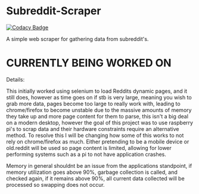 # Subreddit-Scraper

[![Codacy Badge](https://api.codacy.com/project/badge/Grade/a2524ee0197c4c3e8377e8f01c3c4fde)](https://app.codacy.com/gh/Xenios91/Subreddit-Scraper?utm_source=github.com&utm_medium=referral&utm_content=Xenios91/Subreddit-Scraper&utm_campaign=Badge_Grade)

A simple web scraper for gathering data from subreddit's.

# CURRENTLY BEING WORKED ON
Details:

This initially worked using selenium to load Reddits dynamic pages, and it still does, however as time goes on if stb is very large, meaning you wish to grab more data, pages become too large to really work with, leading to chrome/firefox to become unstable due to the massive amounts of memory they take up and more page content for them to parse, this isn't a big deal on a modern desktop, however the goal of this project was to use raspberry pi's to scrap data and their hardware constraints require an alternative method. To resolve this I will be changing how some of this works to not rely on chrome/firefox as much. Either pretending to be a mobile device or old.reddit will be used so page content is limited, allowing for lower performing systems such as a pi to not have application crashes.

Memory in general shouldnt be an issue from the applications standpoint, if memory utilization goes above 90%, garbage collection is called, and checked again, if it remains above 90%, all current data collected will be processed so swapping does not occur.
